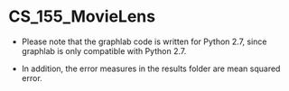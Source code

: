 # CS_155_MovieLens

- Please note that the graphlab code is written for Python 2.7, since graphlab is only compatible with Python 2.7.

- In addition, the error measures in the results folder are mean squared error.
